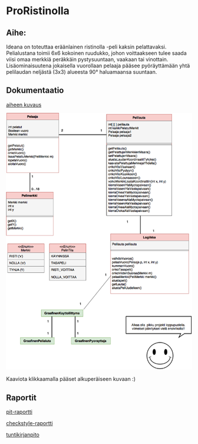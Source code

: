 # ProRistinolla

## Aihe:
Ideana on toteuttaa eräänlainen ristinolla -peli kaksin pelattavaksi. Pelialustana toimii 6x6 kokoinen ruudukko, johon voittaakseen tulee saada viisi omaa merkkiä peräkkäin pystysuuntaan, vaakaan tai vinottain. Lisäominaisuutena jokaisella vuorollaan pelaaja pääsee pyöräyttämään yhtä pelilaudan neljästä (3x3) alueesta 90° haluamaansa suuntaan.

## Dokumentaatio

[aiheen kuvaus](dokumentaatio/aiheenKuvausJaRakenne.md)

![Luokkakaavio](dokumentaatio/Luokkakaavio.png)

Kaaviota klikkaamalla pääset alkuperäiseen kuvaan :)

## Raportit

[pit-raportti](https://htmlpreview.github.io/?https://github.com/VeeraKoskinen/ProRistinolla/blob/master/dokumentaatio/pit-raportit/201702242329/index.html)

[checkstyle-raportti](https://htmlpreview.github.io/?https://github.com/VeeraKoskinen/ProRistinolla/blob/master/dokumentaatio/checkstyle-raportit/checkstyle.html)

[tuntikirjanpito](dokumentaatio/Tuntikirjanpito.md)

